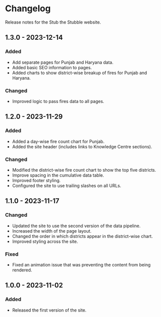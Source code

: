 # Changelog

Release notes for the Stub the Stubble website.



## 1.3.0 - 2023-12-14

### Added
- Add separate pages for Punjab and Haryana data.
- Added basic SEO information to pages.
- Added charts to show district-wise breakup of fires for Punjab and Haryana.

### Changed
- Improved logic to pass fires data to all pages.



## 1.2.0 - 2023-11-29

### Added
- Added a day-wise fire count chart for Punjab.
- Added the site header (includes links to Knowledge Centre sections).

### Changed
- Modified the district-wise fire count chart to show the top five districts.
- Improve spacing in the cumulative data table.
- Improved footer styling.
- Configured the site to use trailing slashes on all URLs.



## 1.1.0 - 2023-11-17

### Changed
- Updated the site to use the second version of the data pipeline.
- Increased the width of the page layout.
- Changed the order in which districts appear in the district-wise chart.
- Improved styling across the site.

### Fixed
- Fixed an animation issue that was preventing the content from being rendered.



## 1.0.0 - 2023-11-02

### Added
- Released the first version of the site.
